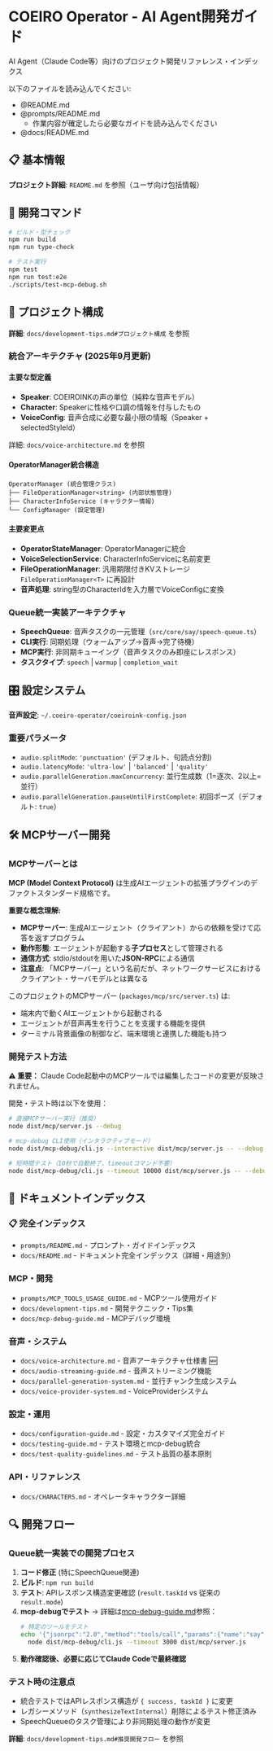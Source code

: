 # COEIRO Operator - AI Agent開発ガイド

AI Agent（Claude Code等）向けのプロジェクト開発リファレンス・インデックス

以下のファイルを読み込んでください:
* @README.md
* @prompts/README.md
  - 作業内容が確定したら必要なガイドを読み込んでください
* @docs/README.md

## 📋 基本情報

**プロジェクト詳細**: `README.md` を参照（ユーザ向け包括情報）

## 🔧 開発コマンド

```bash
# ビルド・型チェック
npm run build
npm run type-check

# テスト実行
npm test
npm run test:e2e
./scripts/test-mcp-debug.sh
```

## 📁 プロジェクト構成

**詳細**: `docs/development-tips.md#プロジェクト構成` を参照

### 統合アーキテクチャ (2025年9月更新)

#### 主要な型定義
- **Speaker**: COEIROINKの声の単位（純粋な音声モデル）
- **Character**: Speakerに性格や口調の情報を付与したもの
- **VoiceConfig**: 音声合成に必要な最小限の情報（Speaker + selectedStyleId）

詳細: `docs/voice-architecture.md` を参照

#### OperatorManager統合構造
```
OperatorManager (統合管理クラス)
├── FileOperationManager<string> (内部状態管理)
├── CharacterInfoService (キャラクター情報)
└── ConfigManager (設定管理)
```

#### 主要変更点
- **OperatorStateManager**: OperatorManagerに統合
- **VoiceSelectionService**: CharacterInfoServiceに名前変更
- **FileOperationManager**: 汎用期限付きKVストレージ `FileOperationManager<T>` に再設計
- **音声処理**: string型のCharacterIdを入力層でVoiceConfigに変換

### Queue統一実装アーキテクチャ

- **SpeechQueue**: 音声タスクの一元管理（`src/core/say/speech-queue.ts`）
- **CLI実行**: 同期処理（ウォームアップ→音声→完了待機）
- **MCP実行**: 非同期キューイング（音声タスクのみ即座にレスポンス）
- **タスクタイプ**: `speech` | `warmup` | `completion_wait`

## 🎛️ 設定システム

**音声設定**: `~/.coeiro-operator/coeiroink-config.json`

### 重要パラメータ

- `audio.splitMode`: `'punctuation'` (デフォルト、句読点分割)
- `audio.latencyMode`: `'ultra-low'` | `'balanced'` | `'quality'`
- `audio.parallelGeneration.maxConcurrency`: 並行生成数（1=逐次、2以上=並行）
- `audio.parallelGeneration.pauseUntilFirstComplete`: 初回ポーズ（デフォルト: `true`）

## 🛠️ MCPサーバー開発

### MCPサーバーとは
**MCP (Model Context Protocol)** は生成AIエージェントの拡張プラグインのデファクトスタンダード規格です。

**重要な概念理解:**
- **MCPサーバー**: 生成AIエージェント（クライアント）からの依頼を受けて応答を返すプログラム
- **動作形態**: エージェントが起動する**子プロセス**として管理される
- **通信方式**: stdio/stdoutを用いた**JSON-RPC**による通信
- **注意点**: 「MCPサーバー」という名前だが、ネットワークサービスにおけるクライアント・サーバモデルとは異なる

このプロジェクトのMCPサーバー (`packages/mcp/src/server.ts`) は:
- 端末内で動くAIエージェントから起動される
- エージェントが音声再生を行うことを支援する機能を提供
- ターミナル背景画像の制御など、端末環境と連携した機能も持つ

### 開発テスト方法
**⚠️ 重要：** Claude Code起動中のMCPツールでは編集したコードの変更が反映されません。

開発・テスト時は以下を使用：
```bash
# 直接MCPサーバー実行（推奨）
node dist/mcp/server.js --debug

# mcp-debug CLI使用（インタラクティブモード）
node dist/mcp-debug/cli.js --interactive dist/mcp/server.js -- --debug

# 短時間テスト（10秒で自動終了、timeoutコマンド不要）
node dist/mcp-debug/cli.js --timeout 10000 dist/mcp/server.js -- --debug
```


## 📖 ドキュメントインデックス

### 📋 完全インデックス
- `prompts/README.md` - プロンプト・ガイドインデックス
- `docs/README.md` - ドキュメント完全インデックス（詳細・用途別）

### MCP・開発
- `prompts/MCP_TOOLS_USAGE_GUIDE.md` - MCPツール使用ガイド
- `docs/development-tips.md` - 開発テクニック・Tips集
- `docs/mcp-debug-guide.md` - MCPデバッグ環境

### 音声・システム
- `docs/voice-architecture.md` - 音声アーキテクチャ仕様書 🆕
- `docs/audio-streaming-guide.md` - 音声ストリーミング機能
- `docs/parallel-generation-system.md` - 並行チャンク生成システム
- `docs/voice-provider-system.md` - VoiceProviderシステム

### 設定・運用
- `docs/configuration-guide.md` - 設定・カスタマイズ完全ガイド
- `docs/testing-guide.md` - テスト環境とmcp-debug統合
- `docs/test-quality-guidelines.md` - テスト品質の基本原則

### API・リファレンス
- `docs/CHARACTERS.md` - オペレータキャラクター詳細

## 🔍 開発フロー

### Queue統一実装での開発プロセス

1. **コード修正** (特にSpeechQueue関連)
2. **ビルド**: `npm run build`
3. **テスト**: APIレスポンス構造変更確認 (`result.taskId` vs 従来の `result.mode`)
4. **mcp-debugでテスト** → 詳細は[mcp-debug-guide.md](docs/mcp-debug-guide.md)参照：
   ```bash
   # 特定のツールをテスト
   echo '{"jsonrpc":"2.0","method":"tools/call","params":{"name":"say","arguments":{"message":"テスト"}},"id":1}' | \
     node dist/mcp-debug/cli.js --timeout 3000 dist/mcp/server.js
   ```
5. **動作確認後、必要に応じてClaude Codeで最終確認**

### テスト時の注意点
- 統合テストではAPIレスポンス構造が `{ success, taskId }` に変更
- レガシーメソッド（`synthesizeTextInternal`）削除によるテスト修正済み
- SpeechQueueのタスク管理により非同期処理の動作が変更

**詳細**: `docs/development-tips.md#推奨開発フロー` を参照